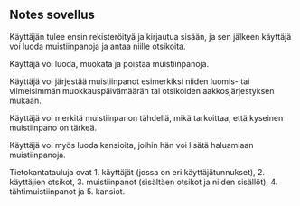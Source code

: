 ## Notes sovellus

Käyttäjän tulee ensin rekisteröityä ja kirjautua sisään, ja sen jälkeen käyttäjä voi luoda muistiinpanoja ja antaa niille otsikoita.

Käyttäjä voi luoda, muokata ja poistaa muistiinpanoja.

Käyttäjä voi järjestää muistiinpanot esimerkiksi niiden luomis- tai viimeisimmän muokkauspäivämäärän tai otsikoiden aakkosjärjestyksen mukaan.

Käyttäjä voi merkitä muistiinpanon tähdellä, mikä tarkoittaa, että kyseinen muistiinpano on tärkeä.

Käyttäjä voi myös luoda kansioita, joihin hän voi lisätä haluamiaan muistiinpanoja.

Tietokantatauluja ovat  1. käyttäjät (jossa on eri käyttäjätunnukset), 2. käyttäjien otsikot, 3. muistiinpanot (sisältäen otsikot ja niiden sisällöt), 4. tähtimuistiinpanot ja 5. kansiot.
